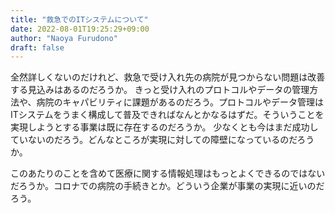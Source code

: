 ```yaml
---
title: "救急でのITシステムについて"
date: 2022-08-01T19:25:29+09:00
author: "Naoya Furudono"
draft: false
---
```


全然詳しくないのだけれど、救急で受け入れ先の病院が見つからない問題は改善する見込みはあるのだろうか。
きっと受け入れのプロトコルやデータの管理方法や、病院のキャパビリティに課題があるのだろう。プロトコルやデータ管理はITシステムをうまく構成して普及できればなんとかなるはずだ。そういうことを実現しようとする事業は既に存在するのだろうか。
少なくとも今はまだ成功していないのだろう。どんなところが実現に対しての障壁になっているのだろうか。

このあたりのことを含めて医療に関する情報処理はもっとよくできるのではないだろうか。コロナでの病院の手続きとか。どういう企業が事業の実現に近いのだろう。

